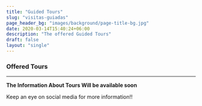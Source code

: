 ```yaml
---
title: "Guided Tours"
slug: "visitas-guiadas"
page_header_bg: "images/background/page-title-bg.jpg"
date: 2020-03-14T15:40:24+06:00
description: "The offered Guided Tours"
draft: false
layout: "single"
---
```


### Offered Tours
---

**The Information About Tours Will be available soon**

Keep an eye on social media for more information!!